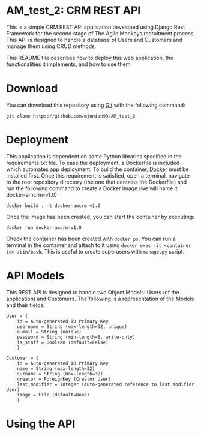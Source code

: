# AM_test_2: CRM REST API

This is a simple CRM REST API application developed using Django Rest Framework
for the second stage of The Agile Monkeys recruitment process. This API is designed to
handle a database of Users and Customers and manage them using CRUD methods.

This README file describes how to deploy this web application, the functionalities it
implements, and how to use them

# Download

You can download this repository using [Git](https://git-scm.com/) with the following command:
```
git clone https://github.com/mjonian93/AM_test_2
```

# Deployment

This application is dependent on some Python libraries specified in the requirements.txt
file. To ease the deployment, a Dockerfile is included which automates app deployment.
To build the container, [Docker](https://docs.docker.com/engine/install/) must 
be installed first. Once this requirement is satisfied, open a terminal, navigate to the 
root repository directory (the one that contains the Dockerfile) and run the
following command to create a Docker image (we will name it docker-amcrm-v1.0):
```
docker build . -t docker-amcrm-v1.0
```
Once the image has been created, you can start the container by executing:
```
docker run docker-amcrm-v1.0
```
Check the container has been created with `docker ps`. You can run a terminal in the container
and attach to it using `docker exec -it <container id> /bin/bash`. This is useful to create 
superusers with `manage.py` script.

# API Models

This REST API is designed to handle two Object Models: Users (of the application) 
and Customers. The following is a representation of the Models and their fields:

```
User = {
    id = Auto-generated ID Primary Key
    username = String (max-length=32, unique)
    e-mail = String (unique)
    password = String (min-length=8, write-only)
    is_staff = Boolean (default=False)
    }
```
```
Customer = {
    id = Auto-generated ID Primary Key
    name = String (max-length=32)
    surname = String (max-length=32)
    creator = ForeignKey (Creator User)
    last_modifier = Integer (Auto-generated reference to last modifier User)
    image = File (default=None)
    }
```

# Using the API





